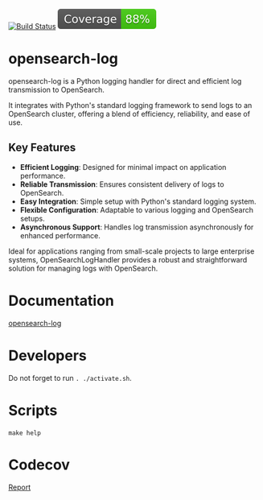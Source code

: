 [![Build Status](https://github.com/andgineer/opensearch-log/workflows/ci/badge.svg)](https://github.com/andgineer/opensearch-log/actions)
[![Coverage](https://raw.githubusercontent.com/andgineer/opensearch-log/python-coverage-comment-action-data/badge.svg)](https://htmlpreview.github.io/?https://github.com/andgineer/opensearch-log/blob/python-coverage-comment-action-data/htmlcov/index.html)
# opensearch-log

opensearch-log is a Python logging handler for direct and efficient log transmission to 
OpenSearch. 

It integrates with Python's standard logging framework to send logs to an OpenSearch 
cluster, offering a blend of efficiency, reliability, and ease of use.

## Key Features

- **Efficient Logging**: Designed for minimal impact on application performance.
- **Reliable Transmission**: Ensures consistent delivery of logs to OpenSearch.
- **Easy Integration**: Simple setup with Python's standard logging system.
- **Flexible Configuration**: Adaptable to various logging and OpenSearch setups.
- **Asynchronous Support**: Handles log transmission asynchronously for enhanced performance.

Ideal for applications ranging from small-scale projects to large enterprise systems, 
OpenSearchLogHandler provides a robust and straightforward solution for managing logs 
with OpenSearch.

# Documentation

[opensearch-log](https://andgineer.github.io/opensearch-log/en/)

# Developers

Do not forget to run `. ./activate.sh`.

# Scripts
    make help

# Codecov
[Report](https://app.codecov.io/gh/andgineer/opensearch-log/tree/master/src%2Fopensearch-log)

